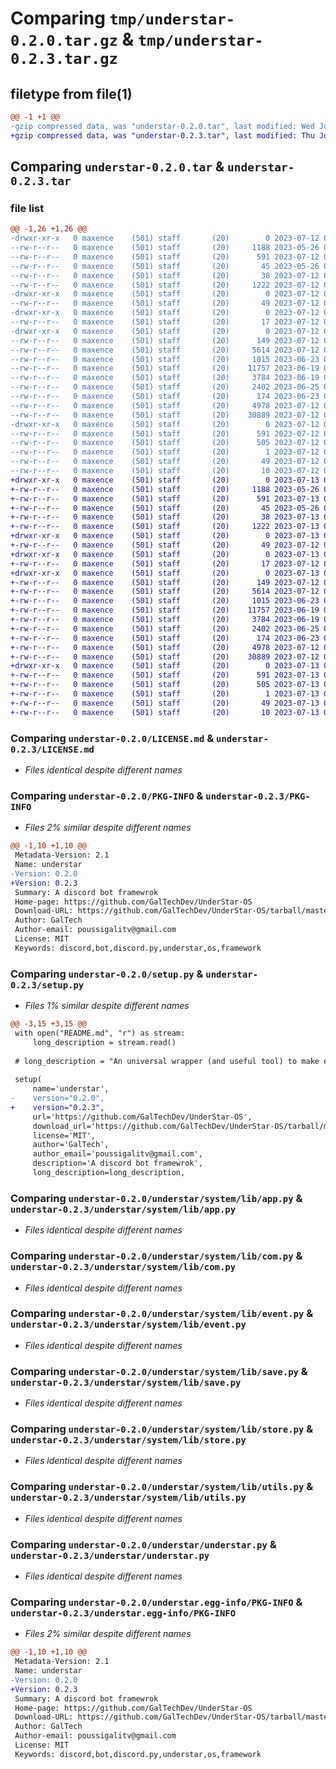 # Comparing `tmp/understar-0.2.0.tar.gz` & `tmp/understar-0.2.3.tar.gz`

## filetype from file(1)

```diff
@@ -1 +1 @@
-gzip compressed data, was "understar-0.2.0.tar", last modified: Wed Jul 12 09:40:24 2023, max compression
+gzip compressed data, was "understar-0.2.3.tar", last modified: Thu Jul 13 00:38:08 2023, max compression
```

## Comparing `understar-0.2.0.tar` & `understar-0.2.3.tar`

### file list

```diff
@@ -1,26 +1,26 @@
-drwxr-xr-x   0 maxence    (501) staff       (20)        0 2023-07-12 09:40:24.071028 understar-0.2.0/
--rw-r--r--   0 maxence    (501) staff       (20)     1188 2023-05-26 01:06:57.000000 understar-0.2.0/LICENSE.md
--rw-r--r--   0 maxence    (501) staff       (20)      591 2023-07-12 09:40:24.070913 understar-0.2.0/PKG-INFO
--rw-r--r--   0 maxence    (501) staff       (20)       45 2023-05-26 01:06:57.000000 understar-0.2.0/README.md
--rw-r--r--   0 maxence    (501) staff       (20)       38 2023-07-12 09:40:24.071075 understar-0.2.0/setup.cfg
--rw-r--r--   0 maxence    (501) staff       (20)     1222 2023-07-12 09:33:23.000000 understar-0.2.0/setup.py
-drwxr-xr-x   0 maxence    (501) staff       (20)        0 2023-07-12 09:40:24.067076 understar-0.2.0/understar/
--rw-r--r--   0 maxence    (501) staff       (20)       49 2023-07-12 03:28:50.000000 understar-0.2.0/understar/__init__.py
-drwxr-xr-x   0 maxence    (501) staff       (20)        0 2023-07-12 09:40:24.068136 understar-0.2.0/understar/system/
--rw-r--r--   0 maxence    (501) staff       (20)       17 2023-07-12 03:20:28.000000 understar-0.2.0/understar/system/__init__.py
-drwxr-xr-x   0 maxence    (501) staff       (20)        0 2023-07-12 09:40:24.070613 understar-0.2.0/understar/system/lib/
--rw-r--r--   0 maxence    (501) staff       (20)      149 2023-07-12 03:30:52.000000 understar-0.2.0/understar/system/lib/__init__.py
--rw-r--r--   0 maxence    (501) staff       (20)     5614 2023-07-12 03:35:46.000000 understar-0.2.0/understar/system/lib/app.py
--rw-r--r--   0 maxence    (501) staff       (20)     1015 2023-06-23 09:10:23.000000 understar-0.2.0/understar/system/lib/com.py
--rw-r--r--   0 maxence    (501) staff       (20)    11757 2023-06-19 00:59:20.000000 understar-0.2.0/understar/system/lib/event.py
--rw-r--r--   0 maxence    (501) staff       (20)     3784 2023-06-19 05:27:26.000000 understar-0.2.0/understar/system/lib/save.py
--rw-r--r--   0 maxence    (501) staff       (20)     2402 2023-06-25 03:39:17.000000 understar-0.2.0/understar/system/lib/store.py
--rw-r--r--   0 maxence    (501) staff       (20)      174 2023-06-23 09:10:04.000000 understar-0.2.0/understar/system/lib/types.py
--rw-r--r--   0 maxence    (501) staff       (20)     4978 2023-07-12 03:07:24.000000 understar-0.2.0/understar/system/lib/utils.py
--rw-r--r--   0 maxence    (501) staff       (20)    30889 2023-07-12 09:33:55.000000 understar-0.2.0/understar/understar.py
-drwxr-xr-x   0 maxence    (501) staff       (20)        0 2023-07-12 09:40:24.067945 understar-0.2.0/understar.egg-info/
--rw-r--r--   0 maxence    (501) staff       (20)      591 2023-07-12 09:40:24.000000 understar-0.2.0/understar.egg-info/PKG-INFO
--rw-r--r--   0 maxence    (501) staff       (20)      505 2023-07-12 09:40:24.000000 understar-0.2.0/understar.egg-info/SOURCES.txt
--rw-r--r--   0 maxence    (501) staff       (20)        1 2023-07-12 09:40:24.000000 understar-0.2.0/understar.egg-info/dependency_links.txt
--rw-r--r--   0 maxence    (501) staff       (20)       49 2023-07-12 09:40:24.000000 understar-0.2.0/understar.egg-info/requires.txt
--rw-r--r--   0 maxence    (501) staff       (20)       10 2023-07-12 09:40:24.000000 understar-0.2.0/understar.egg-info/top_level.txt
+drwxr-xr-x   0 maxence    (501) staff       (20)        0 2023-07-13 00:38:08.267398 understar-0.2.3/
+-rw-r--r--   0 maxence    (501) staff       (20)     1188 2023-05-26 01:06:57.000000 understar-0.2.3/LICENSE.md
+-rw-r--r--   0 maxence    (501) staff       (20)      591 2023-07-13 00:38:08.267279 understar-0.2.3/PKG-INFO
+-rw-r--r--   0 maxence    (501) staff       (20)       45 2023-05-26 01:06:57.000000 understar-0.2.3/README.md
+-rw-r--r--   0 maxence    (501) staff       (20)       38 2023-07-13 00:38:08.267448 understar-0.2.3/setup.cfg
+-rw-r--r--   0 maxence    (501) staff       (20)     1222 2023-07-13 00:34:17.000000 understar-0.2.3/setup.py
+drwxr-xr-x   0 maxence    (501) staff       (20)        0 2023-07-13 00:38:08.263443 understar-0.2.3/understar/
+-rw-r--r--   0 maxence    (501) staff       (20)       49 2023-07-12 03:28:50.000000 understar-0.2.3/understar/__init__.py
+drwxr-xr-x   0 maxence    (501) staff       (20)        0 2023-07-13 00:38:08.264497 understar-0.2.3/understar/system/
+-rw-r--r--   0 maxence    (501) staff       (20)       17 2023-07-12 03:20:28.000000 understar-0.2.3/understar/system/__init__.py
+drwxr-xr-x   0 maxence    (501) staff       (20)        0 2023-07-13 00:38:08.266995 understar-0.2.3/understar/system/lib/
+-rw-r--r--   0 maxence    (501) staff       (20)      149 2023-07-12 03:30:52.000000 understar-0.2.3/understar/system/lib/__init__.py
+-rw-r--r--   0 maxence    (501) staff       (20)     5614 2023-07-12 03:35:46.000000 understar-0.2.3/understar/system/lib/app.py
+-rw-r--r--   0 maxence    (501) staff       (20)     1015 2023-06-23 09:10:23.000000 understar-0.2.3/understar/system/lib/com.py
+-rw-r--r--   0 maxence    (501) staff       (20)    11757 2023-06-19 00:59:20.000000 understar-0.2.3/understar/system/lib/event.py
+-rw-r--r--   0 maxence    (501) staff       (20)     3784 2023-06-19 05:27:26.000000 understar-0.2.3/understar/system/lib/save.py
+-rw-r--r--   0 maxence    (501) staff       (20)     2402 2023-06-25 03:39:17.000000 understar-0.2.3/understar/system/lib/store.py
+-rw-r--r--   0 maxence    (501) staff       (20)      174 2023-06-23 09:10:04.000000 understar-0.2.3/understar/system/lib/types.py
+-rw-r--r--   0 maxence    (501) staff       (20)     4978 2023-07-12 03:07:24.000000 understar-0.2.3/understar/system/lib/utils.py
+-rw-r--r--   0 maxence    (501) staff       (20)    30889 2023-07-12 09:33:55.000000 understar-0.2.3/understar/understar.py
+drwxr-xr-x   0 maxence    (501) staff       (20)        0 2023-07-13 00:38:08.264336 understar-0.2.3/understar.egg-info/
+-rw-r--r--   0 maxence    (501) staff       (20)      591 2023-07-13 00:38:08.000000 understar-0.2.3/understar.egg-info/PKG-INFO
+-rw-r--r--   0 maxence    (501) staff       (20)      505 2023-07-13 00:38:08.000000 understar-0.2.3/understar.egg-info/SOURCES.txt
+-rw-r--r--   0 maxence    (501) staff       (20)        1 2023-07-13 00:38:08.000000 understar-0.2.3/understar.egg-info/dependency_links.txt
+-rw-r--r--   0 maxence    (501) staff       (20)       49 2023-07-13 00:38:08.000000 understar-0.2.3/understar.egg-info/requires.txt
+-rw-r--r--   0 maxence    (501) staff       (20)       10 2023-07-13 00:38:08.000000 understar-0.2.3/understar.egg-info/top_level.txt
```

### Comparing `understar-0.2.0/LICENSE.md` & `understar-0.2.3/LICENSE.md`

 * *Files identical despite different names*

### Comparing `understar-0.2.0/PKG-INFO` & `understar-0.2.3/PKG-INFO`

 * *Files 2% similar despite different names*

```diff
@@ -1,10 +1,10 @@
 Metadata-Version: 2.1
 Name: understar
-Version: 0.2.0
+Version: 0.2.3
 Summary: A discord bot framewrok
 Home-page: https://github.com/GalTechDev/UnderStar-OS
 Download-URL: https://github.com/GalTechDev/UnderStar-OS/tarball/master
 Author: GalTech
 Author-email: poussigalitv@gmail.com
 License: MIT
 Keywords: discord,bot,discord.py,understar,os,framework
```

### Comparing `understar-0.2.0/setup.py` & `understar-0.2.3/setup.py`

 * *Files 1% similar despite different names*

```diff
@@ -3,15 +3,15 @@
 with open("README.md", "r") as stream:
     long_description = stream.read()
 
 # long_description = "An universal wrapper (and useful tool) to make event / commands in python"
 
 setup(
     name='understar',
-    version="0.2.0",
+    version="0.2.3",
     url='https://github.com/GalTechDev/UnderStar-OS',
     download_url='https://github.com/GalTechDev/UnderStar-OS/tarball/master',
     license='MIT',
     author='GalTech',
     author_email='poussigalitv@gmail.com',
     description='A discord bot framewrok',
     long_description=long_description,
```

### Comparing `understar-0.2.0/understar/system/lib/app.py` & `understar-0.2.3/understar/system/lib/app.py`

 * *Files identical despite different names*

### Comparing `understar-0.2.0/understar/system/lib/com.py` & `understar-0.2.3/understar/system/lib/com.py`

 * *Files identical despite different names*

### Comparing `understar-0.2.0/understar/system/lib/event.py` & `understar-0.2.3/understar/system/lib/event.py`

 * *Files identical despite different names*

### Comparing `understar-0.2.0/understar/system/lib/save.py` & `understar-0.2.3/understar/system/lib/save.py`

 * *Files identical despite different names*

### Comparing `understar-0.2.0/understar/system/lib/store.py` & `understar-0.2.3/understar/system/lib/store.py`

 * *Files identical despite different names*

### Comparing `understar-0.2.0/understar/system/lib/utils.py` & `understar-0.2.3/understar/system/lib/utils.py`

 * *Files identical despite different names*

### Comparing `understar-0.2.0/understar/understar.py` & `understar-0.2.3/understar/understar.py`

 * *Files identical despite different names*

### Comparing `understar-0.2.0/understar.egg-info/PKG-INFO` & `understar-0.2.3/understar.egg-info/PKG-INFO`

 * *Files 2% similar despite different names*

```diff
@@ -1,10 +1,10 @@
 Metadata-Version: 2.1
 Name: understar
-Version: 0.2.0
+Version: 0.2.3
 Summary: A discord bot framewrok
 Home-page: https://github.com/GalTechDev/UnderStar-OS
 Download-URL: https://github.com/GalTechDev/UnderStar-OS/tarball/master
 Author: GalTech
 Author-email: poussigalitv@gmail.com
 License: MIT
 Keywords: discord,bot,discord.py,understar,os,framework
```

